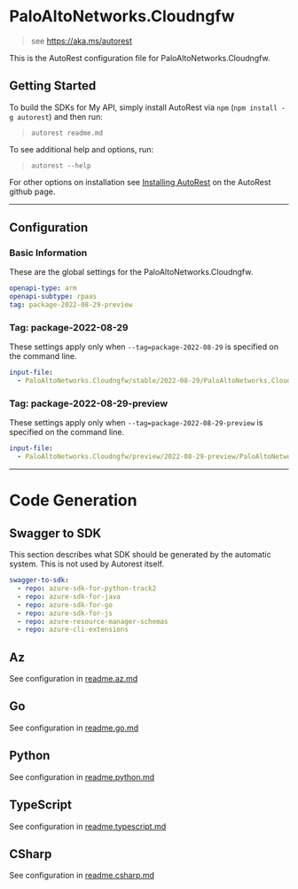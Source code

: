 # PaloAltoNetworks.Cloudngfw

> see https://aka.ms/autorest

This is the AutoRest configuration file for PaloAltoNetworks.Cloudngfw.

## Getting Started

To build the SDKs for My API, simply install AutoRest via `npm` (`npm install -g autorest`) and then run:

> `autorest readme.md`

To see additional help and options, run:

> `autorest --help`

For other options on installation see [Installing AutoRest](https://aka.ms/autorest/install) on the AutoRest github page.

---

## Configuration

### Basic Information

These are the global settings for the PaloAltoNetworks.Cloudngfw.

```yaml
openapi-type: arm
openapi-subtype: rpaas
tag: package-2022-08-29-preview
```

### Tag: package-2022-08-29

These settings apply only when `--tag=package-2022-08-29` is specified on the command line.

```yaml $(tag) == 'package-2022-08-29'
input-file:
  - PaloAltoNetworks.Cloudngfw/stable/2022-08-29/PaloAltoNetworks.Cloudngfw.json
```

### Tag: package-2022-08-29-preview

These settings apply only when `--tag=package-2022-08-29-preview` is specified on the command line.

```yaml $(tag) == 'package-2022-08-29-preview'
input-file:
  - PaloAltoNetworks.Cloudngfw/preview/2022-08-29-preview/PaloAltoNetworks.Cloudngfw.json
```

---

# Code Generation

## Swagger to SDK

This section describes what SDK should be generated by the automatic system.
This is not used by Autorest itself.

```yaml $(swagger-to-sdk)
swagger-to-sdk:
  - repo: azure-sdk-for-python-track2
  - repo: azure-sdk-for-java
  - repo: azure-sdk-for-go
  - repo: azure-sdk-for-js
  - repo: azure-resource-manager-schemas
  - repo: azure-cli-extensions
```

## Az

See configuration in [readme.az.md](./readme.az.md)

## Go

See configuration in [readme.go.md](./readme.go.md)

## Python

See configuration in [readme.python.md](./readme.python.md)

## TypeScript

See configuration in [readme.typescript.md](./readme.typescript.md)

## CSharp

See configuration in [readme.csharp.md](./readme.csharp.md)
